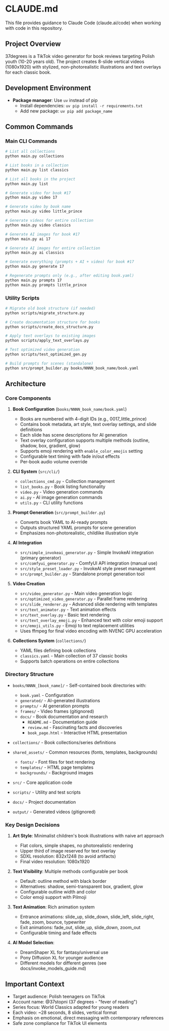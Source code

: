 # CLAUDE.md

This file provides guidance to Claude Code (claude.ai/code) when working with code in this repository.

## Project Overview

37degrees is a TikTok video generator for book reviews targeting Polish youth (10-20 years old). The project creates 8-slide vertical videos (1080x1920) with stylized, non-photorealistic illustrations and text overlays for each classic book.

## Development Environment

- **Package manager**: Use `uv` instead of pip
  - Install dependencies: `uv pip install -r requirements.txt`
  - Add new package: `uv pip add package_name`

## Common Commands

### Main CLI Commands
```bash
# List all collections
python main.py collections

# List books in a collection
python main.py list classics

# List all books in the project
python main.py list

# Generate video for book #17
python main.py video 17

# Generate video by book name
python main.py video little_prince

# Generate videos for entire collection
python main.py video classics

# Generate AI images for book #17
python main.py ai 17

# Generate AI images for entire collection
python main.py ai classics

# Generate everything (prompts + AI + video) for book #17
python main.py generate 17

# Regenerate prompts only (e.g., after editing book.yaml)
python main.py prompts 17
python main.py prompts little_prince
```

### Utility Scripts
```bash
# Migrate old book structure (if needed)
python scripts/migrate_structure.py

# Create documentation structure for books
python scripts/create_docs_structure.py

# Apply text overlays to existing images
python scripts/apply_text_overlays.py

# Test optimized video generation
python scripts/test_optimized_gen.py

# Build prompts for scenes (standalone)
python src/prompt_builder.py books/NNNN_book_name/book.yaml
```

## Architecture

### Core Components

1. **Book Configuration** (`books/NNNN_book_name/book.yaml`)
   - Books are numbered with 4-digit IDs (e.g., 0017_little_prince)
   - Contains book metadata, art style, text overlay settings, and slide definitions
   - Each slide has scene descriptions for AI generation
   - Text overlay configuration supports multiple methods (outline, shadow, box, gradient, glow)
   - Supports emoji rendering with `enable_color_emojis` setting
   - Configurable text timing with fade in/out effects
   - Per-book audio volume override

2. **CLI System** (`src/cli/`)
   - `collections_cmd.py` - Collection management
   - `list_books.py` - Book listing functionality
   - `video.py` - Video generation commands
   - `ai.py` - AI image generation commands
   - `utils.py` - CLI utility functions

3. **Prompt Generation** (`src/prompt_builder.py`)
   - Converts book YAML to AI-ready prompts
   - Outputs structured YAML prompts for scene generation
   - Emphasizes non-photorealistic, childlike illustration style

4. **AI Integration**
   - `src/simple_invokeai_generator.py` - Simple InvokeAI integration (primary generator)
   - `src/comfyui_generator.py` - ComfyUI API integration (manual use)
   - `src/style_preset_loader.py` - InvokeAI style preset management
   - `src/prompt_builder.py` - Standalone prompt generation tool

5. **Video Creation**
   - `src/video_generator.py` - Main video generation logic
   - `src/optimized_video_generator.py` - Parallel frame rendering
   - `src/slide_renderer.py` - Advanced slide rendering with templates
   - `src/text_animator.py` - Text animation effects
   - `src/text_overlay.py` - Basic text rendering
   - `src/text_overlay_emoji.py` - Enhanced text with color emoji support
   - `src/emoji_utils.py` - Emoji to text replacement utilities
   - Uses ffmpeg for final video encoding with NVENC GPU acceleration

6. **Collections System** (`collections/`)
   - YAML files defining book collections
   - `classics.yaml` - Main collection of 37 classic books
   - Supports batch operations on entire collections

### Directory Structure

- `books/NNNN_[book_name]/` - Self-contained book directories with:
  - `book.yaml` - Configuration
  - `generated/` - AI-generated illustrations
  - `prompts/` - AI generation prompts
  - `frames/` - Video frames (gitignored)
  - `docs/` - Book documentation and research
    - `README.md` - Documentation guide
    - `review.md` - Fascinating facts and discoveries
    - `book_page.html` - Interactive HTML presentation
  
- `collections/` - Book collections/series definitions
- `shared_assets/` - Common resources (fonts, templates, backgrounds)
  - `fonts/` - Font files for text rendering
  - `templates/` - HTML page templates
  - `backgrounds/` - Background images
- `src/` - Core application code
- `scripts/` - Utility and test scripts
- `docs/` - Project documentation
- `output/` - Generated videos (gitignored)

### Key Design Decisions

1. **Art Style**: Minimalist children's book illustrations with naive art approach
   - Flat colors, simple shapes, no photorealistic rendering
   - Upper third of image reserved for text overlay
   - SDXL resolution: 832x1248 (to avoid artifacts)
   - Final video resolution: 1080x1920

2. **Text Visibility**: Multiple methods configurable per book
   - Default: outline method with black border
   - Alternatives: shadow, semi-transparent box, gradient, glow
   - Configurable outline width and color
   - Color emoji support with Pilmoji

3. **Text Animation**: Rich animation system
   - Entrance animations: slide_up, slide_down, slide_left, slide_right, fade, zoom, bounce, typewriter
   - Exit animations: fade_out, slide_up, slide_down, zoom_out
   - Configurable timing and fade effects

4. **AI Model Selection**:
   - DreamShaper XL for fantasy/universal use
   - Pony Diffusion XL for younger audience
   - Different models for different genres (see docs/invoke_models_guide.md)

## Important Context

- Target audience: Polish teenagers on TikTok
- Account name: @37stopni (37 degrees - "fever of reading")
- Series focus: World Classics adapted for young readers
- Each video: ~28 seconds, 8 slides, vertical format
- Emphasis on emotional, direct messaging with contemporary references
- Safe zone compliance for TikTok UI elements